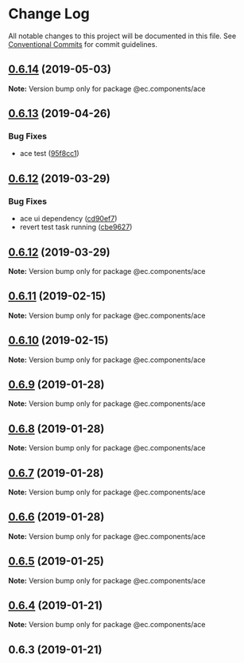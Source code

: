 # Change Log

All notable changes to this project will be documented in this file.
See [Conventional Commits](https://conventionalcommits.org) for commit guidelines.

## [0.6.14](https://github.com/entrecode/ec.components/compare/@ec.components/ace@0.6.13...@ec.components/ace@0.6.14) (2019-05-03)

**Note:** Version bump only for package @ec.components/ace





## [0.6.13](https://github.com/entrecode/ec.components/compare/@ec.components/ace@0.6.12...@ec.components/ace@0.6.13) (2019-04-26)


### Bug Fixes

* ace test ([95f8cc1](https://github.com/entrecode/ec.components/commit/95f8cc1))





## [0.6.12](https://github.com/entrecode/ec.components/compare/@ec.components/ace@0.6.11...@ec.components/ace@0.6.12) (2019-03-29)


### Bug Fixes

* ace ui dependency ([cd90ef7](https://github.com/entrecode/ec.components/commit/cd90ef7))
* revert test task running ([cbe9627](https://github.com/entrecode/ec.components/commit/cbe9627))





## [0.6.12](https://github.com/entrecode/ec.components/compare/@ec.components/ace@0.6.11...@ec.components/ace@0.6.12) (2019-03-29)

**Note:** Version bump only for package @ec.components/ace





## [0.6.11](https://github.com/entrecode/ec.components/compare/@ec.components/ace@0.6.10...@ec.components/ace@0.6.11) (2019-02-15)

**Note:** Version bump only for package @ec.components/ace





## [0.6.10](https://github.com/entrecode/ec.components/compare/@ec.components/ace@0.6.9...@ec.components/ace@0.6.10) (2019-02-15)

**Note:** Version bump only for package @ec.components/ace





## [0.6.9](https://github.com/entrecode/ec.components/compare/@ec.components/ace@0.6.8...@ec.components/ace@0.6.9) (2019-01-28)

**Note:** Version bump only for package @ec.components/ace





## [0.6.8](https://github.com/entrecode/ec.components/compare/@ec.components/ace@0.6.7...@ec.components/ace@0.6.8) (2019-01-28)

**Note:** Version bump only for package @ec.components/ace





## [0.6.7](https://github.com/entrecode/ec.components/compare/@ec.components/ace@0.6.6...@ec.components/ace@0.6.7) (2019-01-28)

**Note:** Version bump only for package @ec.components/ace





## [0.6.6](https://github.com/entrecode/ec.components/compare/@ec.components/ace@0.6.5...@ec.components/ace@0.6.6) (2019-01-28)

**Note:** Version bump only for package @ec.components/ace





## [0.6.5](https://github.com/entrecode/ec.components/compare/@ec.components/ace@0.6.4...@ec.components/ace@0.6.5) (2019-01-25)

**Note:** Version bump only for package @ec.components/ace





## [0.6.4](https://github.com/entrecode/ec.components/compare/@ec.components/ace@0.6.3...@ec.components/ace@0.6.4) (2019-01-21)

**Note:** Version bump only for package @ec.components/ace





## 0.6.3 (2019-01-21)
